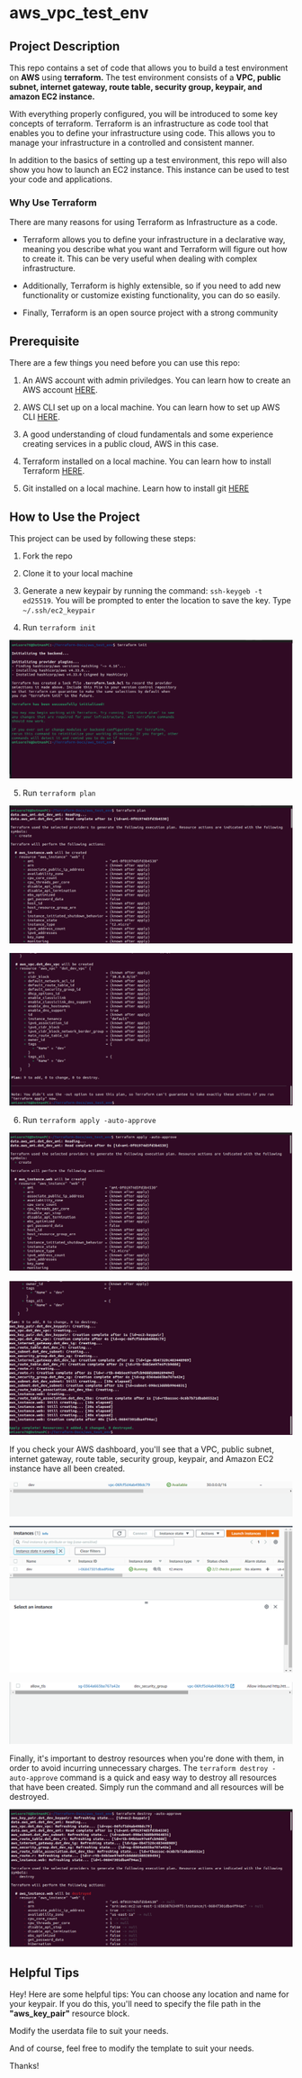 # aws_vpc_test_env

## Project Description
This repo contains a set of code that allows you to build a test environment on **AWS** using **terraform.** The test environment consists of a **VPC, public subnet, internet gateway, route table, security group, keypair, and amazon EC2 instance.**

With everything properly configured, you will be introduced to some key concepts of terraform. Terraform is an infrastructure as code tool that enables you to define your infrastructure using code. This allows you to manage your infrastructure in a controlled and consistent manner.

In addition to the basics of setting up a test environment, this repo will also show you how to launch an EC2 instance. This instance can be used to test your code and applications.

### Why Use Terraform
There are many reasons for using Terraform as Infrastructure as a code. 
- Terraform allows you to define your infrastructure in a declarative way, meaning you describe what you want and Terraform will figure out how to create it. This can be very useful when dealing with complex infrastructure. 

- Additionally, Terraform is highly extensible, so if you need to add new functionality or customize existing functionality, you can do so easily. 

- Finally, Terraform is an open source project with a strong community

## Prerequisite

There are a few things you need before you can use this repo:

1) An AWS account with admin priviledges. You can learn how to create an AWS account [HERE](https://docs.aws.amazon.com/polly/latest/dg/setting-up.html).

2) AWS CLI set up on a local machine. You can learn how to set up AWS CLI [HERE](https://docs.aws.amazon.com/cli/latest/userguide/cli-configure-quickstart.html).

3) A good understanding of cloud fundamentals and some experience creating services in a public cloud, AWS in this case.

4) Terraform installed on a local machine. You can learn how to install Terraform [HERE](https://learn.hashicorp.com/tutorials/terraform/install-cli).

5) Git installed on a local machine. Learn how to install git [HERE](https://github.com/git-guides/install-git)

## How to Use the Project

This project can be used by following these steps:
1) Fork the repo

2) Clone it to your local machine

3) Generate a new keypair by running the command: `ssh-keygeb -t ed25519`. You will be prompted to enter the location to save the key. Type `~/.ssh/ec2_keypair`

4) Run `terraform init`

![Terraform init command!](terraform/terraform_images/terraform_init.png)

5) Run `terraform plan`

![Terraform plan command!](terraform/terraform_images/terraform_plan_command.png)

![Terraform plan result!](terraform/terraform_images/terraform_plan_result.png)

6) Run `terraform apply -auto-approve`

![Terraform apply command!](terraform/terraform_images/terraform_apply.png)

![Terraform apply result!](terraform/terraform_images/terraform_apply_result.png)

If you check your AWS dashboard, you'll see that a VPC, public subnet, internet gateway, route table, security group, keypair, and Amazon EC2 instance have all been created.

![AWS_VPC!](terraform/terraform_images/vpc.png)

![Amazon_EC2!](terraform/terraform_images/aws_ec2.png)

![AWS_Security_Group!](terraform/terraform_images/security_group.png)

Finally, it's important to destroy resources when you're done with them, in order to avoid incurring unnecessary charges. The `terraform destroy -auto-approve` command is a quick and easy way to destroy all resources that have been created. Simply run the command and all resources will be destroyed.

![terraform_destroy!](terraform/terraform_images/terraform_destroy.png)

## Helpful Tips
Hey! Here are some helpful tips:
You can choose any location and name for your keypair. If you do this, you'll need to specify the file path in the **"aws_key_pair"** resource block.

Modify the userdata file to suit your needs.

And of course, feel free to modify the template to suit your needs.

Thanks!


